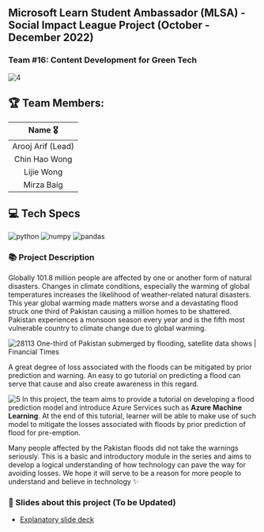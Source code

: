 ## Microsoft Learn Student Ambassador (MLSA) - Social Impact League Project (October - December 2022)
### Team #16: Content Development for Green Tech
![4](https://user-images.githubusercontent.com/40885002/210086378-2f05858f-56ef-40ac-896a-cd14caf79182.jpg)
## 🏆 Team Members: 

|      Name 🎖️    |  
|:-------------:|
| Arooj Arif (Lead) |  
| Chin Hao Wong       | 
| Lijie Wong  |  
| Mirza Baig  | 

## 💻 Tech Specs

![python](https://img.shields.io/badge/Python-FFD43B?style=for-the-badge&logo=python&logoColor=blue)
![numpy](https://img.shields.io/badge/Numpy-777BB4?style=for-the-badge&logo=numpy&logoColor=white)
![pandas](https://img.shields.io/badge/Pandas-2C2D72?style=for-the-badge&logo=pandas&logoColor=white)
### 📚 Project Description
Globally 101.8 million people are affected by one or another form of natural disasters. Changes in climate conditions, especially the warming of global temperatures increases the likelihood of weather-related natural disasters. This year global warming made matters worse and a devastating flood struck one third of Pakistan causing a million homes to be shattered. Pakistan experiences a monsoon season every year and is the fifth most vulnerable country to climate change due to global warming. 



![28113](https://user-images.githubusercontent.com/40885002/210089122-8c02dcad-1af8-4cf8-a7ea-317c4f766295.jpeg)
One-third of Pakistan submerged by flooding, satellite data shows | Financial Times


A great degree of loss associated with the floods can be mitigated by prior prediction and warning. An easy to go tutorial on predicting a flood can serve that cause and also create awareness in this regard. 

![5](https://user-images.githubusercontent.com/40885002/210087683-18a53b22-8f3c-4fa7-b96b-f3a85fe4c2fb.png)
In this project, the team aims to provide a tutorial on developing a flood prediction model and introduce Azure Services such as **Azure Machine Learning**. At the end of this tutorial, learner will be able to make use of such model to  mitigate the losses associated with floods by prior prediction of flood for pre-emption.

Many people affected by the Pakistan floods did not take the warnings seriously. This is a basic and introductory module in the series and aims to develop a logical understanding of how technology can pave the way for avoiding losses. We hope it will serve to be a reason for more people to understand and believe in technology :sparkles:

### 📝 Slides about this project (To be Updated)

- [Explanatory slide deck](https://github.com/microsoft/workshop-template/blob/main/presentation.pptx?raw=true)
